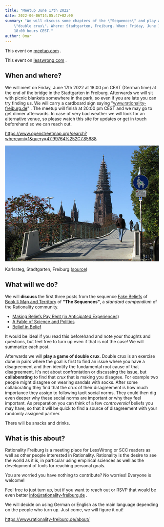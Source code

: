 ```yaml
---
title: "Meetup June 17th 2022"
date: 2022-06-06T14:05:47+02:00
summary: "We will discuss some chapters of the \"Sequences\" and play a game of
    \"double crux\". Where: Stadtgarten, Freiburg. When: Friday, June 17th 2022 at
    18:00 hours CEST."
author: Omar
---
```


This event on [meetup.com](https://www.meetup.com/de-DE/rationality-freiburg/events/286342300/) .

This event on [lesswrong.com](https://www.lesswrong.com/events/rsXxvQK3KfK2nrEiQ/freiburg-sequences-and-double-crux) .

## When and where?

We will meet on Friday, June 17th 2022 at 18:00 pm CEST (German time) at the
end of the bridge in the Stadtgarten in Freiburg. Afterwards we will sit with
picnic blankets somewhere in the park, so even if you are late you can try
finding us. We will carry a cardboard sign saying "www.rationality-freiburg.de"
. The meetup will finish at 20:00 pm CEST and we may go to get dinner
afterwards. In case of very bad weather we will look for an alternative venue,
so please watch this site for updates or get in touch beforehand so we can
reach out.

https://www.openstreetmap.org/search?whereami=1&query=47.99764%252C7.85688

![Karlssteg, Stadtgarten, Freiburg](karlssteg.jpg 'Karlssteg, Stadtgarten, Freiburg')

Karlssteg, Stadtgarten, Freiburg ([source](https://commons.wikimedia.org/wiki/Category:Karlssteg?uselang=de#/media/File:Karlssteg1.jpg))

## What will we do?

We will **discuss** the first three posts from the sequence [Fake
Beliefs](https://www.readthesequences.com/Fake-Beliefs-Sequence) of [Book I:
Map and Territory](https://www.readthesequences.com/Book-I-Map-And-Territory)
of **"The Sequences"**, a _standard compendium_ of the Rationality community.

* [Making Beliefs Pay Rent (in Anticipated Experiences)](https://www.readthesequences.com/Making-Beliefs-Pay-Rent-In-Anticipated-Experiences)
* [A Fable of Science and Politics](https://www.readthesequences.com/A-Fable-Of-Science-And-Politics)
* [Belief in Belief](https://www.readthesequences.com/Belief-In-Belief)

It would be ideal if you read this beforehand and note your thoughts and
questions, but feel free to turn up even if that is not the case! We will
summarize each post.

Afterwards we will **play a game of double crux**. Double crux is an exercise
done in pairs where the goal is first to find an issue where you have a
disagreement and then identify the fundamental root cause of that disagreement.
It's not about confrontation or discussing the issue, but **collaborating** to
find that _crux_ that is making you disagree. For example two
people might disagree on wearing sandals with socks. After some collaborating
they find that the crux of their disagreement is how much importance they
assign to following tacit social norms. They could then dig even deeper why
these social norms are important or why they feel important. As preparation
you can think of a few _controversial_ beliefs you may have, so that it will be
quick to find a source of disagreement with your randomly assigned partner.

There will be snacks and drinks.


## What is this about?

Rationality Freiburg is a meeting place for LessWrong or SCC readers as well as
other people interested in Rationality. Rationality is the desire to see the
world as it is, in particular using empirical sciences as well as the
development of tools for reaching personal goals.

You are worried you have nothing to contribute? No worries! Everyone is
welcome!

Feel free to just turn up, but if you want to reach out or RSVP that would be
even better info@rationality-freiburg.de .

We will decide on using German or English as the main language depending on the
people who turn up. Just come, we will figure it out!

https://www.rationality-freiburg.de/about/

